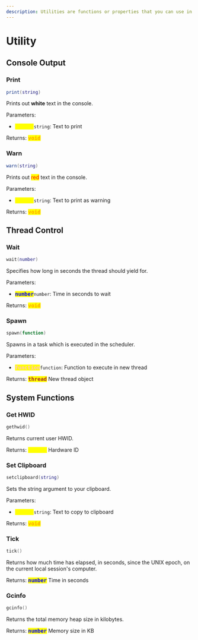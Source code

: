 ```yaml
---
description: Utilities are functions or properties that you can use in any script. Luau globals are native to Luau, while Roblox globals are found only on Roblox.
---
```


# Utility

## Console Output

### Print
```lua
print(string)
```
Prints out **white** text in the console.

Parameters:
* <kbd><mark style="color:yellow;">**string**</mark></kbd>`string`: Text to print

Returns: <kbd><mark style="color:orange;">**void**</mark></kbd>

### Warn
```lua
warn(string)
```
Prints out <mark style="color:red;">red</mark> text in the console.

Parameters:
* <kbd><mark style="color:yellow;">**string**</mark></kbd>`string`: Text to print as warning

Returns: <kbd><mark style="color:orange;">**void**</mark></kbd>

## Thread Control

### Wait
```lua
wait(number)
```
Specifies how long in seconds the thread should yield for.

Parameters:
* <kbd><mark style="color:blue;">**number**</mark></kbd>`number`: Time in seconds to wait

Returns: <kbd><mark style="color:orange;">**void**</mark></kbd>

### Spawn
```lua
spawn(function)
```
Spawns in a task which is executed in the scheduler.

Parameters:
* <kbd><mark style="color:pink;">**function**</mark></kbd>`function`: Function to execute in new thread

Returns: <kbd><mark style="color:brown;">**thread**</mark></kbd> New thread object

## System Functions

### Get HWID
```lua 
gethwid()
```
Returns current user HWID.

Returns: <kbd><mark style="color:yellow;">**string**</mark></kbd> Hardware ID

### Set Clipboard
```lua
setclipboard(string)
```
Sets the string argument to your clipboard.

Parameters:
* <kbd><mark style="color:yellow;">**string**</mark></kbd>`string`: Text to copy to clipboard

Returns: <kbd><mark style="color:orange;">**void**</mark></kbd>

### Tick
```lua
tick()
```
Returns how much time has elapsed, in seconds, since the UNIX epoch, on the current local session's computer.

Returns: <kbd><mark style="color:blue;">**number**</mark></kbd> Time in seconds

### Gcinfo
```lua
gcinfo()
```
Returns the total memory heap size in kilobytes.

Returns: <kbd><mark style="color:blue;">**number**</mark></kbd> Memory size in KB 